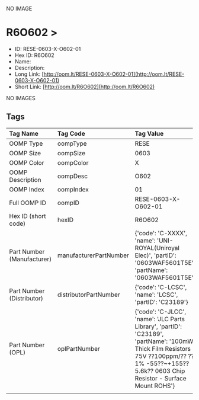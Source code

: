 


  
NO IMAGE  
# R6O602 > 

- ID: RESE-0603-X-O602-01
- Hex ID: R6O602
- Name: 
- Description: 
- Long Link: [http://oom.lt/RESE-0603-X-O602-01](http://oom.lt/RESE-0603-X-O602-01)
- Short Link: [http://oom.lt/R6O602](http://oom.lt/R6O602)
  
NO IMAGES  
## Tags
  

|Tag Name|Tag Code|Tag Value|
| :--- | :--- | :--- |
|OOMP Type|oompType|RESE|
|OOMP Size|oompSize|0603|
|OOMP Color|oompColor|X|
|OOMP Description|oompDesc|O602|
|OOMP Index|oompIndex|01|
|Full OOMP ID|oompID|RESE-0603-X-O602-01|
|Hex ID (short code)|hexID|R6O602|
|Part Number (Manufacturer)|manufacturerPartNumber|{'code': 'C-XXXX', 'name': 'UNI-ROYAL(Uniroyal Elec)', 'partID': '0603WAF5601T5E', 'partName': '0603WAF5601T5E'}|
|Part Number (Distributor)|distributorPartNumber|{'code': 'C-LCSC', 'name': 'LCSC', 'partID': 'C23189'}|
|Part Number (OPL)|oplPartNumber|{'code': 'C-JLCC', 'name': 'JLC Parts Library', 'partID': 'C23189', 'partName': '100mW Thick Film Resistors 75V ??100ppm/?? ??1% -55??~+155?? 5.6k?? 0603  Chip Resistor - Surface Mount ROHS'}|
||||
